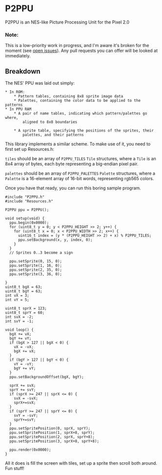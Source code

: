 # P2PPU

P2PPU is an NES-like Picture Processing Unit for the Pixel 2.0

### Note:

This is a low-priority work in progress, and I'm aware it's broken for the 
moment (see [open issues](https://github.com/Fordi/P2PPU/issues)).  Any 
pull requests you can offer will be looked at immediately.

## Breakdown

The NES' PPU was laid out simply:

    * In ROM:
        * Pattern tables, containing 8x8 sprite image data
        * Palettes, containing the color data to be applied to the patterns
    * In PPU RAM
        * A pair of name tables, indicating which pattern/palettes go where, 
            aligned to 8x8 boundaries

        * A sprite table, specifying the positions of the sprites, their 
            palettes, and their patterns

This library implements a similar scheme.  To make use of it, you need to first 
set up Resources.h:

`tiles` should be an array of `P2PPU_TILES` `Tile` structures, where a `Tile` 
is an 8x4 array of bytes, each byte representing a big-endian pixel pair.

`palettes` should be an array of `P2PPU_PALETTES` `Palette` structures, where a
`Palette` is a 16-element array of 16-bit words, representing rgb565 colors.

Once you have that ready, you can run this boring sample program.

    #include "P2PPU.h"
    #include "Resources.h"

    P2PPU ppu = P2PPU();

    void setup(void) {
      ppu.begin(0x0000);
      for (uint8_t y = 0; y < P2PPU_HEIGHT >> 2; y++) {
        for (uint8_t x = 0; x < P2PPU_WIDTH >> 2; x++) {
          uint16_t index = (y * (P2PPU_HEIGHT >> 2) + x) % P2PPU_TILES;
          ppu.setBackground(x, y, index, 0);
        }
      }
      // Sprites 0..3 become a sign
      
      ppu.setSprite(0, 15, 0);
      ppu.setSprite(1, 16, 0);
      ppu.setSprite(2, 35, 0);
      ppu.setSprite(3, 36, 0);
      
    }
    uint8_t bgX = 63;
    uint8_t bgY = 63;
    int vX = 3;
    int vY = 5;

    uint8_t sprX = 123;
    uint8_t sprY = 60;
    int svX = -2;
    int svY = -1;

    void loop() {
      bgX += vX;
      bgY += vY;
      if (bgX > 127 || bgX < 0) {
        vX = -vX;
        bgX += vX;
      }
      if (bgY > 127 || bgY < 0) {
        vY = -vY;
        bgY += vY;
      }
      ppu.setBackgroundOffset(bgX, bgY);

      sprX += svX;
      sprY += svY;
      if (sprX >= 247 || sprX <= 0) {
        svX = -svX;
        sprX+=svX;
      }
      if (sprY >= 247 || sprY <= 0) {
        svY = -svY;
        sprY+=svY;
      }
      ppu.setSpritePosition(0, sprX, sprY);
      ppu.setSpritePosition(1, sprX+8, sprY);
      ppu.setSpritePosition(2, sprX, sprY+8);
      ppu.setSpritePosition(3, sprX+8, sprY+8);
      
      ppu.render(0x0000);
    }



All it does is fill the screen with tiles, set up a sprite then scroll both
around.  Fun stuff!



